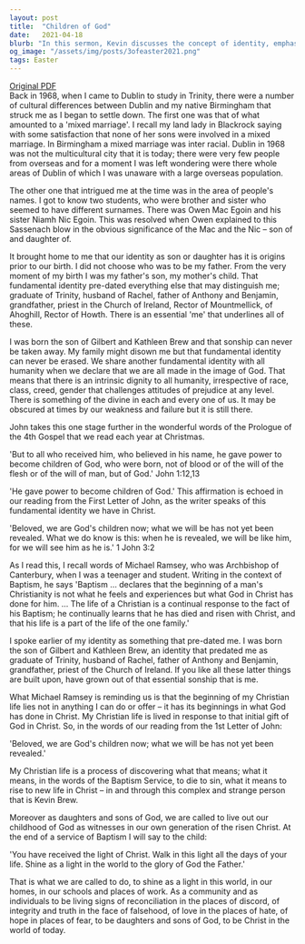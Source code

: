 ```yaml
---
layout: post
title:  "Children of God"
date:   2021-04-18
blurb: "In this sermon, Kevin discusses the concept of identity, emphasizing the fundamental identity we all share as children of God. He explores the idea that our Christian life is a response to what God has done for us in Christ. He encourages us to live out our identity as God's children by being living signs of reconciliation, integrity, truth, love, and hope."
og_image: "/assets/img/posts/3ofeaster2021.png"
tags: Easter
---
```

[Original PDF](/assets/pdf/3ofeaster2021.pdf)    
Back in 1968, when I came to Dublin to study in Trinity, there were a number of cultural differences between Dublin and my native Birmingham that struck me as I began to settle down. The first one was that of what amounted to a 'mixed marriage'. I recall my land lady in Blackrock saying with some satisfaction that none of her sons were involved in a mixed marriage. In Birmingham a mixed marriage was inter racial. Dublin in 1968 was not the multicultural city that it is today; there were very few people from overseas and for a moment I was left wondering were there whole areas of Dublin of which I was unaware with a large overseas population.

The other one that intrigued me at the time was in the area of people's names. I got to know two students, who were brother and sister who seemed to have different surnames. There was Owen Mac Egoin and his sister Niamh Nic Egoin. This was resolved when Owen explained to this Sassenach blow in the obvious significance of the Mac and the Nic – son of and daughter of.

It brought home to me that our identity as son or daughter has it is origins prior to our birth. I did not choose who was to be my father. From the very moment of my birth I was my father's son, my mother's child. That fundamental identity pre-dated everything else that may distinguish me; graduate of Trinity, husband of Rachel, father of Anthony and Benjamin, grandfather, priest in the Church of Ireland, Rector of Mountmellick, of Ahoghill, Rector of Howth. There is an essential 'me' that underlines all of these.

I was born the son of Gilbert and Kathleen Brew and that sonship can never be taken away. My family might disown me but that fundamental identity can never be erased. We share another fundamental identity with all humanity when we declare that we are all made in the image of God. That means that there is an intrinsic dignity to all humanity, irrespective of race, class, creed, gender that challenges attitudes of prejudice at any level. There is something of the divine in each and every one of us. It may be obscured at times by our weakness and failure but it is still there.

John takes this one stage further in the wonderful words of the Prologue of the 4th Gospel that we read each year at Christmas.

'But to all who received him, who believed in his name, he gave power to become children of God, who were born, not of blood or of the will of the flesh or of the will of man, but of God.' John 1:12,13

'He gave power to become children of God.' This affirmation is echoed in our reading from the First Letter of John, as the writer speaks of this fundamental identity we have in Christ.

'Beloved, we are God's children now; what we will be has not yet been revealed. What we do know is this: when he is revealed, we will be like him, for we will see him as he is.' 1 John 3:2

As I read this, I recall words of Michael Ramsey, who was Archbishop of Canterbury, when I was a teenager and student. Writing in the context of Baptism, he says 'Baptism … declares that the beginning of a man's Christianity is not what he feels and experiences but what God in Christ has done for him. … The life of a Christian is a continual response to the fact of his Baptism; he continually learns that he has died and risen with Christ, and that his life is a part of the life of the one family.'

I spoke earlier of my identity as something that pre-dated me. I was born the son of Gilbert and Kathleen Brew, an identity that predated me as graduate of Trinity, husband of Rachel, father of Anthony and Benjamin, grandfather, priest of the Church of Ireland. If you like all these latter things are built upon, have grown out of that essential sonship that is me.

What Michael Ramsey is reminding us is that the beginning of my Christian life lies not in anything I can do or offer – it has its beginnings in what God has done in Christ. My Christian life is lived in response to that initial gift of God in Christ. So, in the words of our reading from the 1st Letter of John:

'Beloved, we are God's children now; what we will be has not yet been revealed.'

My Christian life is a process of discovering what that means; what it means, in the words of the Baptism Service, to die to sin, what it means to rise to new life in Christ – in and through this complex and strange person that is Kevin Brew.

Moreover as daughters and sons of God, we are called to live out our childhood of God as witnesses in our own generation of the risen Christ. At the end of a service of Baptism I will say to the child:

'You have received the light of Christ. Walk in this light all the days of your life. Shine as a light in the world to the glory of God the Father.'

That is what we are called to do, to shine as a light in this world, in our homes, in our schools and places of work. As a community and as individuals to be living signs of reconciliation in the places of discord, of integrity and truth in the face of falsehood, of love in the places of hate, of hope in places of fear, to be daughters and sons of God, to be Christ in the world of today.
